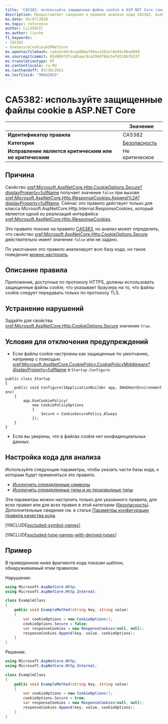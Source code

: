 ```yaml
---
title: 'CA5382: используйте защищенные файлы cookie в ASP.NET Core (анализ кода)'
description: Предоставляет сведения о правиле анализа кода CA5382, включая причины нарушений и способы их устранения, а также условия отключения правила.
ms.date: 05/07/2020
ms.topic: reference
author: LLLXXXCCC
ms.author: linche
f1_keywords:
- CA5382
- UseSecureCookiesASPNetCore
ms.openlocfilehash: cab1dc6dc9caa068af90aca301e7de94c60ad999
ms.sourcegitcommit: 05d0087dfca85aac9ca2960f86c5efd218bf833f
ms.translationtype: HT
ms.contentlocale: ru-RU
ms.lasthandoff: 03/30/2021
ms.locfileid: "99642855"
---
```

# <a name="ca5382-use-secure-cookies-in-aspnet-core"></a>CA5382: используйте защищенные файлы cookie в ASP.NET Core

| | Значение |
|-|-|
| **Идентификатор правила** |CA5382|
| **Категория** |[Безопасность](security-warnings.md)|
| **Исправление является критическим или не критическим** |Не критическое|

## <a name="cause"></a>Причина

Свойство <xref:Microsoft.AspNetCore.Http.CookieOptions.Secure?displayProperty=fullName> получает значение `false` при вызове <xref:Microsoft.AspNetCore.Http.IResponseCookies.Append%2A?displayProperty=fullName>. Сейчас это правило действует только для класса Microsoft.AspNetCore.Http.Internal.ResponseCookies, который является одной из реализаций интерфейса <xref:Microsoft.AspNetCore.Http.IResponseCookies>.

Это правило похоже на правило [CA5383](ca5383.md), но анализ может определить, что свойство <xref:Microsoft.AspNetCore.Http.CookieOptions.Secure> действительно имеет значение `false` или не задано.

По умолчанию это правило анализирует всю базу кода, но такое поведение [можно настроить](#configure-code-to-analyze).

## <a name="rule-description"></a>Описание правила

Приложения, доступные по протоколу HTTPS, должны использовать защищенные файлы cookie, что указывает браузеру на то, что файлы cookie следует передавать только по протоколу TLS.

## <a name="how-to-fix-violations"></a>Устранение нарушений

Задайте для свойства <xref:Microsoft.AspNetCore.Http.CookieOptions.Secure> значение `true`.

## <a name="when-to-suppress-warnings"></a>Условия для отключения предупреждений

- Если файлы cookie настроены как защищенные по умолчанию, например с помощью <xref:Microsoft.AspNetCore.CookiePolicy.CookiePolicyMiddleware?displayProperty=fullName> в `Startup.Configure`:

```
public class Startup
{
    public void Configure(IApplicationBuilder app, IWebHostEnvironment env)
    {
        app.UseCookiePolicy(
            new CookiePolicyOptions
            {
                Secure = CookieSecurePolicy.Always
            });
    }
}
```

- Если вы уверены, что в файлах cookie нет конфиденциальных данных.

## <a name="configure-code-to-analyze"></a>Настройка кода для анализа

Используйте следующие параметры, чтобы указать части базы кода, к которым будет применяться это правило.

- [Исключить определенные символы](#exclude-specific-symbols)
- [Исключить определенные типы и их производные типы](#exclude-specific-types-and-their-derived-types)

Эти параметры можно настроить только для указанного правила, для всех правил или для всех правил в этой категории ([безопасность](security-warnings.md)). Дополнительные сведения см. в статье [Параметры конфигурации правила качества кода](../code-quality-rule-options.md).

[!INCLUDE[excluded-symbol-names](~/includes/code-analysis/excluded-symbol-names.md)]

[!INCLUDE[excluded-type-names-with-derived-types](~/includes/code-analysis/excluded-type-names-with-derived-types.md)]

## <a name="example"></a>Пример

В приведенном ниже фрагменте кода показан шаблон, обнаруживаемый этим правилом.

Нарушение:

```csharp
using Microsoft.AspNetCore.Http;
using Microsoft.AspNetCore.Http.Internal;

class ExampleClass
{
    public void ExampleMethod(string key, string value)
    {
        var cookieOptions = new CookieOptions();
        cookieOptions.Secure = false;
        var responseCookies = new ResponseCookies(null, null);
        responseCookies.Append(key, value, cookieOptions);
    }
}
```

Решение:

```csharp
using Microsoft.AspNetCore.Http;
using Microsoft.AspNetCore.Http.Internal;

class ExampleClass
{
    public void ExampleMethod(string key, string value)
    {
        var cookieOptions = new CookieOptions();
        cookieOptions.Secure = true;
        var responseCookies = new ResponseCookies(null, null);
        responseCookies.Append(key, value, cookieOptions);
    }
}
```
